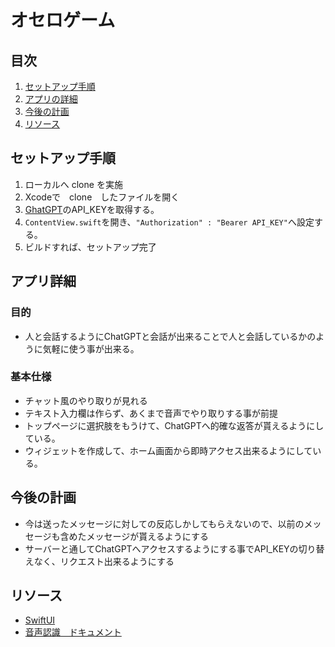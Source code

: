 # オセロゲーム

## 目次

1.  [セットアップ手順](#セットアップ手順)
1.  [アプリの詳細](#アプリの詳細)
1.  [今後の計画](#今後の計画)
1.  [リソース](#リソース)

## セットアップ手順

1.  ローカルへ clone を実施
1.  Xcodeで　clone　したファイルを開く
1.  [GhatGPT](https://platform.openai.com/account/api-keys)のAPI_KEYを取得する。
1.  `ContentView.swift`を開き、`"Authorization" : "Bearer API_KEY"`へ設定する。
1.  ビルドすれば、セットアップ完了

## アプリ詳細

### 目的

- 人と会話するようにChatGPTと会話が出来ることで人と会話しているかのように気軽に使う事が出来る。

### 基本仕様

- チャット風のやり取りが見れる
- テキスト入力欄は作らず、あくまで音声でやり取りする事が前提
- トップページに選択肢をもうけて、ChatGPTへ的確な返答が貰えるようにしている。
- ウィジェットを作成して、ホーム画面から即時アクセス出来るようにしている。

## 今後の計画

- 今は送ったメッセージに対しての反応しかしてもらえないので、以前のメッセージも含めたメッセージが貰えるようにする
- サーバーと通してChatGPTへアクセスするようにする事でAPI_KEYの切り替えなく、リクエスト出来るようにする

## リソース

- [SwiftUI](https://developer.apple.com/jp/xcode/swiftui/)
- [音声認識　ドキュメント](https://developer.apple.com/documentation/speech/sfspeechrecognizer)
